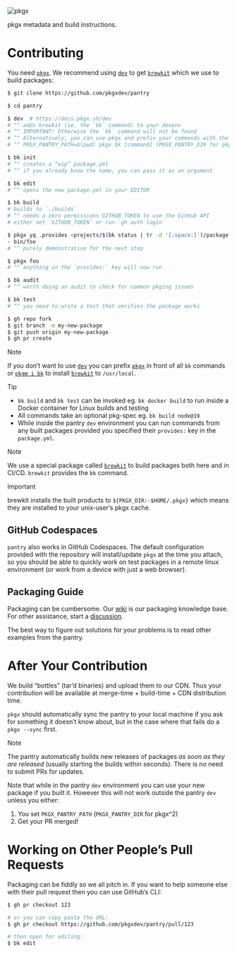 ![pkgx](https://pkgx.dev/banner.png)

pkgx metadata and build instructions.

# Contributing

You need [`pkgx`]. We recommend using [`dev`] to get [`brewkit`] which we use
to build packages:

```sh
$ git clone https://github.com/pkgxdev/pantry

$ cd pantry

$ dev  # https://docs.pkgx.sh/dev
# ^^ adds brewkit (ie. the `bk` command) to your devenv
# ^^ IMPORTANT! Otherwise the `bk` command will not be found
# ^^ Alternatively, you can use pkgx and prefix your commands with the ENV
# ^^ PKGX_PANTRY_PATH=$(pwd) pkgx bk [command] (PKGX_PANTRY_DIR for pkgx^2)

$ bk init
# ^^ creates a “wip” package.yml
# ^^ if you already know the name, you can pass it as an argument

$ bk edit
# ^^ opens the new package.yml in your EDITOR

$ bk build
# builds to `./builds`
# ^^ needs a zero permissions GITHUB_TOKEN to use the GitHub API
# either set `GITHUB_TOKEN` or run `gh auth login`

$ pkgx yq .provides <projects/$(bk status | tr -d '[:space:]')/package.yml
- bin/foo
# ^^ purely demonstrative for the next step

$ pkgx foo
# ^^ anything in the `provides:` key will now run

$ bk audit
# ^^ worth doing an audit to check for common pkging issues

$ bk test
# ^^ you need to write a test that verifies the package works

$ gh repo fork
$ git branch -m my-new-package
$ git push origin my-new-package
$ gh pr create
```

> [!NOTE]
> If you don’t want to use [`dev`] you can prefix [`pkgx`] in front of all
> `bk` commands or [`pkgm i bk`] to install [`brewkit`] to `/usr/local`.

> [!TIP]
> * `bk build` and `bk test` can be invoked eg. `bk docker build` to run
>   inside a Docker container for Linux builds and testing
> * All commands take an optional pkg-spec eg. `bk build node@19`
> * While inside the pantry `dev` environment you can run commands from any
>   built packages provided you specified their `provides:` key in the
>   `package.yml`.

> [!NOTE]
> We use a special package called [`brewkit`] to build packages both here and
> in CI/CD. `brewkit` provides the `bk` command.

> [!IMPORTANT]
> brewkit installs the built products to `${PKGX_DIR:-$HOME/.pkgx}` which
> means they are installed to your unix-user’s pkgx cache.

## GitHub Codespaces

`pantry` also works in GitHub Codespaces. The default configuration
provided with the repository will install/update `pkgx` at the time
you attach, so you should be able to quickly work on test packages
in a remote linux environment (or work from a device with just a web browser).

## Packaging Guide

Packaging can be cumbersome.
Our [wiki] is our packaging knowledge base.
For other assistance, start a [discussion].

The best way to figure out solutions for your problems is to read other
examples from the pantry.

# After Your Contribution

We build “bottles” (tar’d binaries) and upload them to our CDN. Thus your
contribution will be available at merge-time + build-time + CDN distribution
time.

`pkgx` should
automatically sync the pantry to your local machine if you ask for something
it doesn’t know about, but in the case where that fails do a `pkgx --sync`
first.

> [!NOTE]
> The pantry automatically builds new releases of packages *as soon as they
> are released* (usually starting the builds within seconds). There is no need
> to submit PRs for updates.

Note that while in the pantry `dev` environment you can use your new package
if you built it. However this will not work outside the pantry `dev` unless
you either:
 
1. You set `PKGX_PANTRY_PATH` (`PKGX_PANTRY_DIR` for pkgx^2)
2. Get your PR merged!

# Working on Other People’s Pull Requests

Packaging can be fiddly so we all pitch in. If you want to help someone else
with their pull request then you can use GitHub’s CLI:

```sh
$ gh pr checkout 123

# or you can copy paste the URL:
$ gh pr checkout https://github.com/pkgxdev/pantry/pull/123

# then open for editing:
$ bk edit
```


[wiki]: https://github.com/pkgxdev/pantry/wiki
[discussion]: https://github.com/orgs/pkgxdev/discussions
[IPFS]: https://ipfs.tech
[`npmjs.com/provider.yml`]: ./projects/npmjs.com/provider.yml
[`brewkit`]: https://github.com/pkgxdev/brewkit
[`pkgm i bk`]: https://github.com/pkgxdev/pkgm
[`dev`]: https://github.com/pkgxdev/dev
[`pkgx`]: https://github.com/pkgxdev/pkgx
